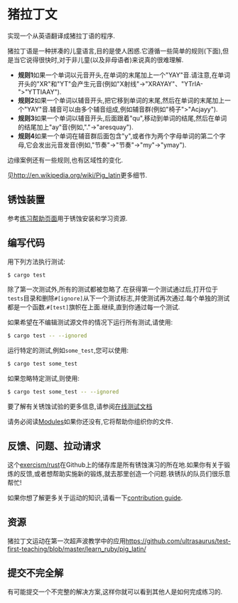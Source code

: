 # 猪拉丁文

实现一个从英语翻译成猪拉丁语的程序.

猪拉丁语是一种拼凑的儿童语言,目的是使人困惑.它遵循一些简单的规则(下面),但是当它说得很快时,对于非儿童(以及非母语者)来说真的很难理解.

-   **规则1**如果一个单词以元音开头,在单词的末尾加上一个"YAY"音.请注意,在单词开头的"XR"和"YT"会产生元音(例如"X射线"->"XRAYAY"、"YTrIA-">"YTTIAAY").
-   **规则2**如果一个单词以辅音开头,把它移到单词的末尾,然后在单词的末尾加上一个"YAY"音.辅音可以由多个辅音组成,例如辅音群(例如"椅子">"Acjayy").
-   **规则3**如果一个单词以辅音开头,后面跟着"qu",移动到单词的结尾,然后在单词的结尾加上"ay"音(例如,"."->"aresquay").
-   **规则4**如果一个单词在辅音群后面包含"y",或者作为两个字母单词的第二个字母,它会发出元音发音(例如,"节奏"->"节奏"->"my"->"ymay").

边缘案例还有一些规则,也有区域性的变化.

见<http://en.wikipedia.org/wiki/Pig_latin>更多细节.

## 锈蚀装置

参考[练习帮助页面][help-page]用于锈蚀安装和学习资源.

## 编写代码

用下列方法执行测试:

```bash
$ cargo test
```

除了第一次测试外,所有的测试都被忽略了.在获得第一个测试通过后,打开位于`tests`目录和删除`#[ignore]`从下一个测试标志,并使测试再次通过.每个单独的测试都是一个函数.`#[test]`旗帜在上面.继续,直到你通过每一个测试.

如果希望在不编辑测试源文件的情况下运行所有测试,请使用:

```bash
$ cargo test -- --ignored
```

运行特定的测试,例如`some_test`,您可以使用:

```bash
$ cargo test some_test
```

如果忽略特定测试,则使用:

```bash
$ cargo test some_test -- --ignored
```

要了解有关锈蚀试验的更多信息,请参阅[在线测试文档][rust-tests]

请务必阅读[Modules](https://doc.rust-lang.org/book/2018-edition/ch07-00-modules.html)如果你还没有,它将帮助你组织你的文件.

## 反馈、问题、拉动请求

这个[exercism/rust](https://github.com/exercism/rust)在Github上的储存库是所有锈蚀演习的所在地.如果你有关于锻炼的反馈,或者想帮助实施新的锻炼,就去那里创造一个问题.铁锈队的队员们很乐意帮忙!

如果你想了解更多关于运动的知识,请看一下[contribution guide](https://github.com/exercism/docs/blob/master/contributing-to-language-tracks/README.md).

[help-page]: https://exercism.io/tracks/rust/learning

[modules]: https://doc.rust-lang.org/book/2018-edition/ch07-00-modules.html

[cargo]: https://doc.rust-lang.org/book/2018-edition/ch14-00-more-about-cargo.html

[rust-tests]: https://doc.rust-lang.org/book/2018-edition/ch11-02-running-tests.html

## 资源

猪拉丁文运动在第一次超声波教学中的应用<https://github.com/ultrasaurus/test-first-teaching/blob/master/learn_ruby/pig_latin/>

## 提交不完全解

有可能提交一个不完整的解决方案,这样你就可以看到其他人是如何完成练习的.
